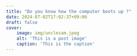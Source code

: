 ```yaml
---
title: "Do you know how the computer boots up ?"
date: 2024-07-02T17:02:37+09:00
draft: false
cover:
    image: img/unclesam.jpeg
    alt: 'This is a post image'
    caption: 'This is the caption'
---
```

